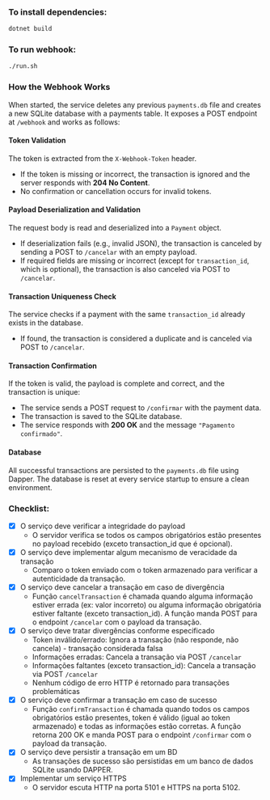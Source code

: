 ### To install dependencies:

```bash
dotnet build
```

### To run webhook:

```bash
./run.sh
```

### How the Webhook Works

When started, the service deletes any previous `payments.db` file and creates a new SQLite database with a payments table. It exposes a POST endpoint at `/webhook` and works as follows:

#### Token Validation
The token is extracted from the `X-Webhook-Token` header.

- If the token is missing or incorrect, the transaction is ignored and the server responds with **204 No Content**.
- No confirmation or cancellation occurs for invalid tokens.

#### Payload Deserialization and Validation
The request body is read and deserialized into a `Payment` object.

- If deserialization fails (e.g., invalid JSON), the transaction is canceled by sending a POST to `/cancelar` with an empty payload.
- If required fields are missing or incorrect (except for `transaction_id`, which is optional), the transaction is also canceled via POST to `/cancelar`.

#### Transaction Uniqueness Check
The service checks if a payment with the same `transaction_id` already exists in the database.

- If found, the transaction is considered a duplicate and is canceled via POST to `/cancelar`.

#### Transaction Confirmation
If the token is valid, the payload is complete and correct, and the transaction is unique:

- The service sends a POST request to `/confirmar` with the payment data.
- The transaction is saved to the SQLite database.
- The service responds with **200 OK** and the message `"Pagamento confirmado"`.

#### Database
All successful transactions are persisted to the `payments.db` file using Dapper.
The database is reset at every service startup to ensure a clean environment.



### Checklist:

- [X] O serviço deve verificar a integridade do payload
  - O servidor verifica se todos os campos obrigatórios estão presentes no payload recebido (exceto transaction_id que é opcional).
- [X] O serviço deve implementar algum mecanismo de veracidade da transação
  - Comparo o token enviado com o token armazenado para verificar a autenticidade da transação.
- [X] O serviço deve cancelar a transação em caso de divergência
  - Função `cancelTransaction` é chamada quando alguma informação estiver errada (ex: valor incorreto) ou alguma informação obrigatória estiver faltante (exceto transaction_id). A função manda POST para o endpoint `/cancelar` com o payload da transação.
- [X] O serviço deve tratar divergências conforme especificado
  - Token inválido/errado: Ignora a transação (não responde, não cancela) - transação considerada falsa
  - Informações erradas: Cancela a transação via POST `/cancelar`
  - Informações faltantes (exceto transaction_id): Cancela a transação via POST `/cancelar`
  - Nenhum código de erro HTTP é retornado para transações problemáticas
- [X] O serviço deve confirmar a transação em caso de sucesso
  - Função `confirmTransaction` é chamada quando todos os campos obrigatórios estão presentes, token é válido (igual ao token armazenado) e todas as informações estão corretas. A função retorna 200 OK e manda POST para o endpoint `/confirmar` com o payload da transação.
- [X] O serviço deve persistir a transação em um BD
  - As transações de sucesso são persistidas em um banco de dados SQLite usando DAPPER.
- [X] Implementar um serviço HTTPS
  - O servidor escuta HTTP na porta 5101 e HTTPS na porta 5102.
